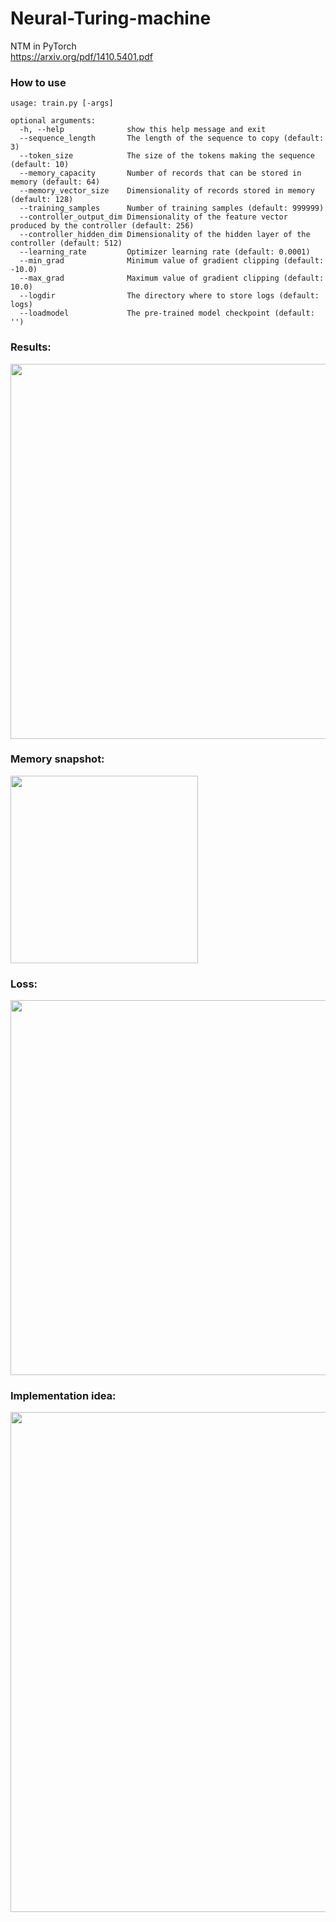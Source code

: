 # Neural-Turing-machine
NTM in PyTorch<br>
https://arxiv.org/pdf/1410.5401.pdf <br>

### How to use

```
usage: train.py [-args]

optional arguments:
  -h, --help              show this help message and exit
  --sequence_length       The length of the sequence to copy (default: 3)
  --token_size            The size of the tokens making the sequence (default: 10)
  --memory_capacity       Number of records that can be stored in memory (default: 64)
  --memory_vector_size    Dimensionality of records stored in memory (default: 128)
  --training_samples      Number of training samples (default: 999999)
  --controller_output_dim Dimensionality of the feature vector produced by the controller (default: 256)
  --controller_hidden_dim Dimensionality of the hidden layer of the controller (default: 512)
  --learning_rate         Optimizer learning rate (default: 0.0001)
  --min_grad              Minimum value of gradient clipping (default: -10.0)
  --max_grad              Maximum value of gradient clipping (default: 10.0)
  --logdir                The directory where to store logs (default: logs)
  --loadmodel             The pre-trained model checkpoint (default: '')
```

### Results: <br>
<img src="http://i64.tinypic.com/5y7wnr.jpg" width="600">

### Memory snapshot: <br>
<img src="http://i65.tinypic.com/2zq4hu1.jpg" width="300">

### Loss: <br>
<img src="http://i67.tinypic.com/33ksw3s.jpg" width="600">

### Implementation idea:<br>
<img src="http://i66.tinypic.com/t6p27a.png" width="800">
